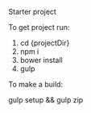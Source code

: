 Starter project

To get project run:

1) cd {projectDir}
2) npm i
3) bower install
4) gulp

To make a build:

gulp setup && gulp zip